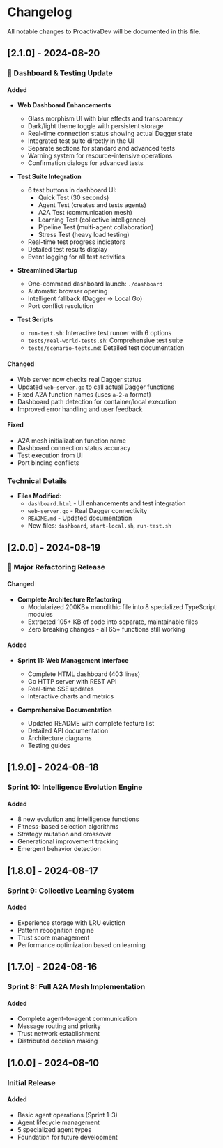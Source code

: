 # Changelog

All notable changes to ProactivaDev will be documented in this file.

## [2.1.0] - 2024-08-20

### 🎯 Dashboard & Testing Update

#### Added
- **Web Dashboard Enhancements**
  - Glass morphism UI with blur effects and transparency
  - Dark/light theme toggle with persistent storage
  - Real-time connection status showing actual Dagger state
  - Integrated test suite directly in the UI
  - Separate sections for standard and advanced tests
  - Warning system for resource-intensive operations
  - Confirmation dialogs for advanced tests

- **Test Suite Integration**
  - 6 test buttons in dashboard UI:
    - Quick Test (30 seconds)
    - Agent Test (creates and tests agents)
    - A2A Test (communication mesh)
    - Learning Test (collective intelligence)
    - Pipeline Test (multi-agent collaboration)
    - Stress Test (heavy load testing)
  - Real-time test progress indicators
  - Detailed test results display
  - Event logging for all test activities

- **Streamlined Startup**
  - One-command dashboard launch: `./dashboard`
  - Automatic browser opening
  - Intelligent fallback (Dagger → Local Go)
  - Port conflict resolution

- **Test Scripts**
  - `run-test.sh`: Interactive test runner with 6 options
  - `tests/real-world-tests.sh`: Comprehensive test suite
  - `tests/scenario-tests.md`: Detailed test documentation

#### Changed
- Web server now checks real Dagger status
- Updated `web-server.go` to call actual Dagger functions
- Fixed A2A function names (uses `a-2-a` format)
- Dashboard path detection for container/local execution
- Improved error handling and user feedback

#### Fixed
- A2A mesh initialization function name
- Dashboard connection status accuracy
- Test execution from UI
- Port binding conflicts

### Technical Details
- **Files Modified**: 
  - `dashboard.html` - UI enhancements and test integration
  - `web-server.go` - Real Dagger connectivity
  - `README.md` - Updated documentation
  - New files: `dashboard`, `start-local.sh`, `run-test.sh`

## [2.0.0] - 2024-08-19

### 🚀 Major Refactoring Release

#### Changed
- **Complete Architecture Refactoring**
  - Modularized 200KB+ monolithic file into 8 specialized TypeScript modules
  - Extracted 105+ KB of code into separate, maintainable files
  - Zero breaking changes - all 65+ functions still working

#### Added
- **Sprint 11: Web Management Interface**
  - Complete HTML dashboard (403 lines)
  - Go HTTP server with REST API
  - Real-time SSE updates
  - Interactive charts and metrics

- **Comprehensive Documentation**
  - Updated README with complete feature list
  - Detailed API documentation
  - Architecture diagrams
  - Testing guides

## [1.9.0] - 2024-08-18

### Sprint 10: Intelligence Evolution Engine

#### Added
- 8 new evolution and intelligence functions
- Fitness-based selection algorithms
- Strategy mutation and crossover
- Generational improvement tracking
- Emergent behavior detection

## [1.8.0] - 2024-08-17

### Sprint 9: Collective Learning System

#### Added
- Experience storage with LRU eviction
- Pattern recognition engine
- Trust score management
- Performance optimization based on learning

## [1.7.0] - 2024-08-16

### Sprint 8: Full A2A Mesh Implementation

#### Added
- Complete agent-to-agent communication
- Message routing and priority
- Trust network establishment
- Distributed decision making

## [1.0.0] - 2024-08-10

### Initial Release

#### Added
- Basic agent operations (Sprint 1-3)
- Agent lifecycle management
- 5 specialized agent types
- Foundation for future development